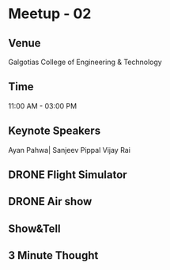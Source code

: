 # Meetup - 02
 ## Venue
 Galgotias College of Engineering & Technology
 ## Time
 11:00 AM - 03:00 PM
 ## Keynote Speakers
 Ayan Pahwa|
 Sanjeev Pippal
 Vijay Rai
 ## DRONE Flight Simulator
 ## DRONE Air show
 ## Show&Tell
 ## 3 Minute Thought

